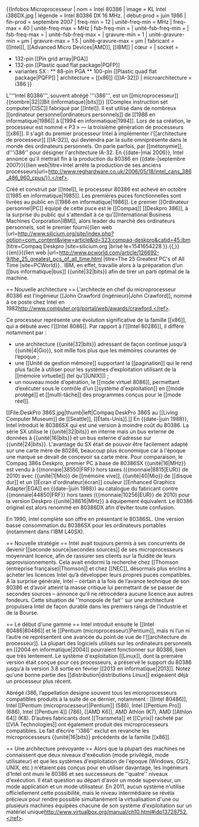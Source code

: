 {{Infobox Microprocesseur
| nom                = Intel 80386
| image              = KL Intel i386DX.jpg
| légende            = Intel 80386 DX 16 MHz.
| début-prod         = juin 1986
| fin-prod           = septembre 2007
| freq-min           = 12
| unité-freq-min     = MHz
| freq-max           = 40
| unité-freq-max     = MHz
| fsb-freq-min       = 
| unité-fsb-freq-min = 
| fsb-freq-max       = 
| unité-fsb-freq-max = 
| gravure-min        = 1
| unité-gravure-min  = µm
| gravure-max        = 1.5
| unité-gravure-max  = µm
| fabricant          = [[Intel]], [[Advanced Micro Devices|AMD]], [[IBM]]
| cœur               = 
| socket             = 
* 132-pin [[Pin grid array|PGA]]
* 132-pin [[Plastic quad flat package|PQFP]]
* variantes SX : 
** 88-pin PGA
** 100-pin [[Plastic quad flat package|PQFP]]
| architecture       = [[x86]] ([[IA-32]])
| microarchitecture  = i386
}}

L’'''Intel 80386''', souvent abrégé '''i386''', est un [[microprocesseur]] {{nombre|32|[[Bit (informatique)|bits]]}} [[Complex instruction set computer|CISC]] fabriqué par [[Intel]]. Il est utilisé dans de nombreux [[ordinateur personnel|ordinateurs personnels]] de [[1986 en informatique|1986]] à [[1994 en informatique|1994]]. Lors de sa création, le processeur est nommé « P3 » — la troisième génération de processeurs [[x86]]. Il s'agit du premier processeur Intel à implémenter l'[[architecture de processeur]] [[IA-32]], qui deviendra par la suite omniprésente dans le monde des ordinateurs personnels. On parle parfois, par [[métonymie]], d'''i386'' pour désigner l'architecture IA-32. En {{date-|mai 2006}}, Intel annonce qu'il mettrait fin à la production du 80386 en {{date-|septembre 2007}}<ref>{{lien web|titre=Intel arrête la production de ses anciens processeurs|url=http://www.reghardware.co.uk/2006/05/18/intel_cans_386_486_960_cpus/}}.</ref>.

Créé et construit par [[Intel]], le processeur 80386 est achevé en octobre [[1985 en informatique|1985]]. Les premières puces fonctionnelles sont livrées au public en [[1986 en informatique|1986]]. Le premier [[Ordinateur personnel|PC]] équipé de cette puce est le [[Compaq]] [[Deskpro 386]], à la surprise du public qui s'attendait à ce qu'[[International Business Machines Corporation|IBM]], alors leader du marché des ordinateurs personnels, soit le premier fourni<ref>{{lien web |url=http://www.silicium.org/site/index.php?option=com_content&view=article&id=323:compaq-deskpro&catid=45:ibm |titre=Compaq Deskpro |site=silicium.org |brisé le=1541654228 }}.</ref>{{,}}<ref>{{en}}{{lien web |url=http://www.pcworld.com/article/126692-9/the_25_greatest_pcs_of_all_time.html |titre=The 25 Greatest PC's of All Time |site=PCWorld}}.</ref>. IBM, en effet, travaille alors à la préparation d’un [[bus informatique|bus]] {{unité|32|bits}} afin de tirer un parti optimal de la machine.

== Nouvelle architecture ==
L'architecte en chef du microprocesseur 80386 est l'ingénieur [[John Crawford (ingénieur)|John Crawford]], nommé à ce poste chez Intel en 1982<ref>http://www.computer.org/portal/web/awards/crawford.</ref>.

Ce processeur représente une évolution significative de la famille [[x86]], qui a débuté avec l’[[Intel 8086]]. Par rapport à l’[[Intel 80286]], il diffère notamment par :
* une architecture {{unité|32|bits}} adressant de façon continue jusqu’à {{unité|4|Gio}}, soit mille fois plus que les mémoires courantes de l’époque ;
* une [[Unité de gestion mémoire]] supportant la [[pagination]] qui le rend plus facile à utiliser pour les systèmes d’exploitation utilisant de la [[mémoire virtuelle]] (tel qu’[[UNIX]]) ;
* un nouveau mode d’opération, le [[mode virtuel 8086]], permettant d’exécuter sous le contrôle d’un [[système d'exploitation]] en [[mode protégé]] et [[multi-tâche]] des programmes conçus pour le [[mode réel]].

[[File:DeskPro 386S.jpg|thumb|left|Compaq DeskPro 386S au [[Living Computer Museum]] de [[Seattle]], [[États-Unis]].]]
En {{date-|juin 1988}}, Intel introduit le 80386SX qui est une version à moindre coût du 80386. La série SX utilise le {{unité|32|bits}} en interne mais un bus externe de données à {{unité|16|bits}} et un bus externe d'adresse sur {{unité|24|bits}}. L'avantage du SX était de pouvoir être facilement adapté sur une carte mère de 80286, beaucoup plus économique car à l'époque une marque se devait de concevoir sa carte mère. Pour comparaison, le Compaq 386s Deskpro, premier PC à base de 80386SX {{unité|16|MHz}} est vendu à {{monnaie|38550|FRF}} hors taxes ({{monnaie|8815|EUR}} de 2010) avec {{unité|1|Mio}} de [[mémoire vive]], {{unité|40|Mio}} de [[disque dur]] et un [[Écran d'ordinateur|écran]] couleur [[Enhanced Graphics Adapter|EGA]] en {{date-|juin 1988}} au catalogue du fabricant contre {{monnaie|44850|FRF}} hors taxes ({{monnaie|10256|EUR}} de 2010) pour la version Deskpro {{unité|38616|MHz}} à équipement équivalent.  Le 80386 originel est alors renommé en 80386DX afin d’éviter toute confusion.

En 1990, Intel complète son offre en présentant le 80386SL. Une version basse consommation du 80386SX pour les ordinateurs portables (notamment dans l'IBM L40SX).

== Nouvelle stratégie ==
Intel avait toujours permis à ses concurrents de devenir [[seconde source|secondes sources]] de ses microprocesseurs moyennant licence, afin de rassurer ses clients sur la fluidité de leurs approvisionnements.  Cela avait endormi la recherche chez [[Thomson (entreprise française)|Thomson]] et chez [[NEC]], désormais plus enclins à acheter les licences Intel qu’à développer leurs propres puces compatibles.  À la surprise générale, Intel – certain à la fois de l’avance technique de son 80386 et d’avoir atteint la masse critique lui permettant de se passer de secondes sources – annonce qu’il ne rétrocédera aucune licence aux autres fondeurs.  Cette situation de ''monopole de fait'' sur une architecture propulsera Intel de façon durable dans les premiers rangs de l’industrie et de la Bourse.

== Le début d'une gamme ==
Intel introduit ensuite le [[Intel 80486|80486]] et le [[Pentium (microprocesseur)|Pentium]], mais ni l’un ni l’autre ne représentent une avancée du point de vue de l'[[architecture de processeur]]. La plupart des logiciels utilisés sur les ordinateurs personnels en [[2004 en informatique|2004]] pourraient fonctionner sur 80386, bien que très lentement. Le système d'exploitation [[Linux]], dont la première version était conçue pour ces processeurs, a préservé le support du 80386 jusqu'à la version 3.8 sortie en février [[2013 en informatique|2013]]. Notez qu'une bonne partie des [[distribution|distributions Linux]] exigeaient déjà un processeur plus récent.

Abrégé i386, l’appellation désigne souvent tous les microprocesseurs compatibles produits à la suite de ce dernier, notamment : [[Intel 80486]], Intel [[Pentium (microprocesseur)|Pentium]] (586), Intel [[Pentium Pro]] (686), Intel [[Pentium 4]] (786), [[AMD K6]], AMD Athlon (K7), AMD [[Athlon 64]] (K8). D’autres fabricants dont [[Transmeta]] et [[Cyrix]] racheté par [[VIA Technologies]] ont également produit des microprocesseurs compatibles. Le fait d’écrire ''i386'' exclut en revanche les microprocesseurs {{unité|16|bits}} précédents de la famille [[x86]].

== Une architecture prévoyante ==
Alors que la plupart des machines ne connaissent que deux niveaux d'exécution (mode privilégié, mode utilisateur) et que les systèmes d'exploitation de l'époque (Windows, OS/2, UNIX, etc.) n'étaient pas conçus pour en utiliser davantage, les ingénieurs d'Intel ont muni le 80386 et ses successeurs de ''quatre'' niveaux d'exécution. Il était question au départ d'avoir un mode superviseur, un mode application et un mode utilisateur. En 2011, aucun système n'utilise officiellement cette possibilité, mais le niveau intermédiaire se révéla précieux pour rendre possible simultanément la virtualisation d'une ou plusieurs machines équipées chacune de son système d'exploitation sur un matériel unique<ref>http://www.virtualbox.org/manual/ch10.html#idp13728752.</ref>.